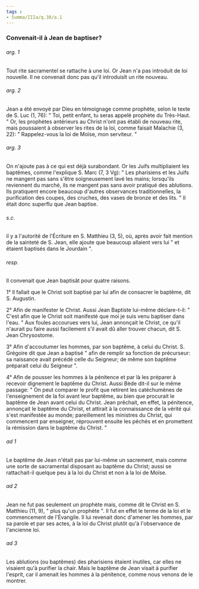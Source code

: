 ```yaml
---
tags : 
- Summa/IIIa/q.38/a.1
---
```


### Convenait-il à Jean de baptiser?

###### arg. 1
Tout rite sacramentel se rattache à une loi. Or Jean n'a pas introduit de loi nouvelle. Il ne convenait donc pas qu'il introduisît un rite nouveau. 

###### arg. 2
Jean a été envoyé par Dieu en témoignage comme prophète, selon le texte de S. Luc (1, 76): " Toi, petit enfant, tu seras appelé prophète du Très-Haut. " Or, les prophètes antérieurs au Christ n'ont pas établi de nouveau rite, mais poussaient à observer les rites de la loi, comme faisait Malachie (3, 22): " Rappelez-vous la loi de Moïse, mon serviteur. " 

###### arg. 3
On n'ajoute pas à ce qui est déjà surabondant. Or les Juifs multipliaient les baptêmes, comme l'explique S. Marc (7, 3 Vg): " Les pharisiens et les Juifs ne mangent pas sans s'être soigneusement lavé les mains; lorsqu'ils reviennent du marché, ils ne mangent pas sans avoir pratiqué des ablutions. Ils pratiquent encore beaucoup d'autres observances traditionnelles, la purification des coupes, des cruches, des vases de bronze et des lits. " Il était donc superflu que Jean baptise. 

###### s.c.
il y a l'autorité de l'Écriture en S. Matthieu (3, 5), où, après avoir fait mention de la sainteté de S. Jean, elle ajoute que beaucoup allaient vers lui " et étaient baptisés dans le Jourdain ". 

###### resp.
Il convenait que Jean baptisât pour quatre raisons. 

1° Il fallait que le Christ soit baptisé par lui afin de consacrer le baptême, dit S. Augustin. 

2° Afin de manifester le Christ. Aussi Jean Baptiste lui-même déclare-t-il: " C'est afin que le Christ soit manifesté que moi je suis venu baptiser dans l'eau. " Aux foules accourues vers lui, Jean annonçait le Christ, ce qu'il n'aurait pu faire aussi facilement s'il avait dû aller trouver chacun, dit S. Jean Chrysostome. 

3° Afin d'accoutumer les hommes, par son baptême, à celui du Christ. S. Grégoire dit que Jean a baptisé " afin de remplir sa fonction de précurseur: sa naissance avait précédé celle du Seigneur; de même son baptême préparait celui du Seigneur ". 

4° Afin de pousser les hommes à la pénitence et par là les préparer à recevoir dignement le baptême du Christ. Aussi Bède dit-il sur le même passage: " On peut comparer le profit que retirent les catéchumènes de l'enseignement de la foi avant leur baptême, au bien que procurait le baptême de Jean avant celui du Christ. Jean prêchait, en effet, la pénitence, annonçait le baptême du Christ, et attirait à la connaissance de la vérité qui s'est manifestée au monde; pareillement les ministres du Christ, qui commencent par enseigner, réprouvent ensuite les péchés et en promettent la rémission dans le baptême du Christ. " 

###### ad 1
Le baptême de Jean n'était pas par lui-même un sacrement, mais comme une sorte de sacramental disposant au baptême du Christ; aussi se rattachait-il quelque peu à la loi du Christ et non à la loi de Moïse. 

###### ad 2
Jean ne fut pas seulement un prophète mais, comme dit le Christ en S. Matthieu (11, 9), " plus qu'un prophète ". Il fut en effet le terme de la loi et le commencement de l'Évangile. Il lui revenait donc d'amener les hommes, par sa parole et par ses actes, à la loi du Christ plutôt qu'à l'observance de l'ancienne loi. 

###### ad 3
Les ablutions (ou baptêmes) des pharisiens étaient inutiles, car elles ne visaient qu'à purifier la chair. Mais le baptême de Jean visait à purifier l'esprit, car il amenait les hommes à la pénitence, comme nous venons de le montrer. 

